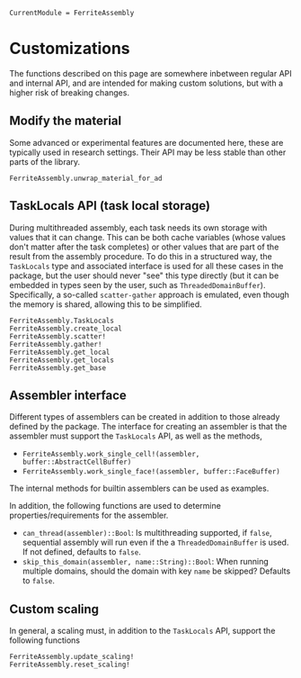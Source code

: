 ```@meta
CurrentModule = FerriteAssembly
```
# Customizations
The functions described on this page are somewhere inbetween regular API and internal API,
and are intended for making custom solutions, but with a higher risk of breaking changes.

## Modify the material
Some advanced or experimental features are documented here,
these are typically used in research settings.
Their API may be less stable than other parts of the library.

```@docs
FerriteAssembly.unwrap_material_for_ad
```

## TaskLocals API (task local storage)
During multithreaded assembly, each task needs its own storage with values that it can change.
This can be both cache variables (whose values don't matter after the task completes) or 
other values that are part of the result from the assembly procedure. To do this in a structured
way, the `TaskLocals` type and associated interface is used for all these cases in the package,
but the user should never "see" this type directly (but it can be embedded in types seen by the user,
such as `ThreadedDomainBuffer`). Specifically, a so-called `scatter-gather` approach is emulated, 
even though the memory is shared, allowing this to be simplified. 
```@docs
FerriteAssembly.TaskLocals
FerriteAssembly.create_local
FerriteAssembly.scatter!
FerriteAssembly.gather!
FerriteAssembly.get_local
FerriteAssembly.get_locals
FerriteAssembly.get_base
```

## Assembler interface
Different types of assemblers can be created in addition to those already defined by the package.
The interface for creating an assembler is that the assembler must support the `TaskLocals` API, 
as well as the methods,

* `FerriteAssembly.work_single_cell!(assembler, buffer::AbstractCellBuffer)`
* `FerriteAssembly.work_single_face!(assembler, buffer::FaceBuffer)`

The internal methods for builtin assemblers can be used as examples.

In addition, the following functions are used to determine properties/requirements for the assembler. 
- `can_thread(assembler)::Bool`: Is multithreading supported, if `false`, sequential assembly will run even if the a `ThreadedDomainBuffer` is used. If not defined, defaults to `false`. 
- `skip_this_domain(assembler, name::String)::Bool`: When running multiple domains, should the domain with key `name` be skipped? Defaults to `false`. 

## Custom scaling
In general, a scaling must, in addition to the `TaskLocals` API, 
support the following functions
```@docs
FerriteAssembly.update_scaling!
FerriteAssembly.reset_scaling!
```
